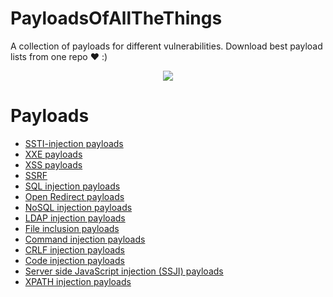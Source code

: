 # PayloadsOfAllTheThings
A collection of payloads for different vulnerabilities. Download best payload lists from one repo ❤️ :)

<p align="center"/><img src="https://c0.wallpaperflare.com/preview/890/81/282/data-protection-security-concept.jpg">

# Payloads 

* <a href="https://github.com/DevanshRaghav75/PayloadsOfAllTheThings/tree/main/ssti-injection_payloads">SSTI-injection payloads</a>
* <a href="https://github.com/DevanshRaghav75/PayloadsOfAllTheThings/tree/main/XXE%20payloads">XXE payloads</a>
* <a href="https://github.com/DevanshRaghav75/PayloadsOfAllTheThings/tree/main/XSS%20payloads">XSS payloads</a>
* <a href="https://github.com/DevanshRaghav75/PayloadsOfAllTheThings/tree/main/SSRF%20payloads">SSRF</a>
* <a href="https://github.com/DevanshRaghav75/PayloadsOfAllTheThings/tree/main/SQL%20injection%20payloads">SQL injection payloads</a>
* <a href="https://github.com/DevanshRaghav75/PayloadsOfAllTheThings/tree/main/Open%20Redirect%20payloads">Open Redirect payloads</a>
* <a href="https://github.com/DevanshRaghav75/PayloadsOfAllTheThings/tree/main/NoSQL%20injection%20payloads">NoSQL injection payloads</a>
* <a href="https://github.com/DevanshRaghav75/PayloadsOfAllTheThings/tree/main/LDAP-injection">LDAP injection payloads</a>
* <a href="https://github.com/DevanshRaghav75/PayloadsOfAllTheThings/tree/main/File%20inclusion">File inclusion payloads</a>
* <a href="https://github.com/DevanshRaghav75/PayloadsOfAllTheThings/tree/main/Command_injection_payloads">Command injection payloads</a>
* <a href="https://github.com/DevanshRaghav75/PayloadsOfAllTheThings/tree/main/CRLF%20injection%20payloads">CRLF injection payloads</a>
* <a href="https://github.com/DevanshRaghav75/PayloadsOfAllTheThings/tree/main/Code%20injection%20payloads">Code injection payloads</a>
* <a href="https://github.com/DevanshRaghav75/PayloadsOfAllTheThings/tree/main/SSJI%20injection">Server side JavaScript injection (SSJI) payloads</a>
* <a href="https://github.com/DevanshRaghav75/PayloadsOfAllTheThings/tree/main/XPATH%20injection%20payloads">XPATH injection payloads</a>
